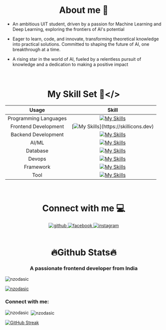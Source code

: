 # **<div align="center">About me 🧠</div>**  
  

- An ambitious UIT student, driven by a passion for Machine Learning and Deep Learning, exploring the frontiers of AI's potential  
  

- Eager to learn, code, and innovate, transforming theoretical knowledge into practical solutions. Committed to shaping the future of AI, one breakthrough at a time.  
  

- A rising star in the world of AI, fueled by a relentless pursuit of knowledge and a dedication to making a positive impact  
  
<br/>

# **<div align="center">My Skill Set 💉</></div>**
|         Usage         |                                                  Skill                                                   |
| :-------------------: | :------------------------------------------------------------------------------------------------------: |
| Programming Languages |       [![My Skills](https://skillicons.dev/icons?i=js,cpp,java,php,r,py)](https://skillicons.dev)        |
| Frontend Development  |   [![My Skills](https://skillicons.dev/icons?i=tailwind,react,php,css,html,)](https://skillicons.dev)    |
|  Backend Development  |          [![My Skills](https://skillicons.dev/icons?i=nodejs,firebase)](https://skillicons.dev)          |
|         AI/ML         | [![My Skills](https://skillicons.dev/icons?i=tensorflow,pytorch,sklearn,opencv)](https://skillicons.dev) |
|       Database        |           [![My Skills](https://skillicons.dev/icons?i=mysql,sqlite)](https://skillicons.dev)            |
|        Devops         |            [![My Skills](https://skillicons.dev/icons?i=docker,bash)](https://skillicons.dev)            |
|       Framework       |       [![My Skills](https://skillicons.dev/icons?i=laravel,flask,fastapi)](https://skillicons.dev)       |
|         Tool          | [![My Skills](https://skillicons.dev/icons?i=selenium,npm,anaconda,powershell)](https://skillicons.dev)  |


<br/>

# **<div align="center"> Connect with me 💻</div>**
<div align="center">
<a href="https://github.com/nzodasic" target="_blank">
<img src=https://img.shields.io/badge/github-%2324292e.svg?&style=for-the-badge&logo=github&logoColor=white alt=github style="margin-bottom: 5px;" />
</a>
<a href="https://www.facebook.com/zodasic" target="_blank">
<img src=https://img.shields.io/badge/facebook-%232E87FB.svg?&style=for-the-badge&logo=facebook&logoColor=white alt=facebook style="margin-bottom: 5px;" />
</a>
<a href="https://instagram.com/https://www.facebook.com/zodasic/" target="_blank">
<img src=https://img.shields.io/badge/instagram-%23000000.svg?&style=for-the-badge&logo=instagram&logoColor=white alt=instagram style="margin-bottom: 5px;" />
</a>  
</div>  

<br/>

# **<div align="center">🔥Github Stats🔥</div>**
<h3 align="center">A passionate frontend developer from India</h3>

<p align="left"> <img src="https://komarev.com/ghpvc/?username=nzodasic&label=Profile%20views&color=0e75b6&style=flat" alt="nzodasic" /> </p>

<p align="left"> <a href="https://github.com/ryo-ma/github-profile-trophy"><img src="https://github-profile-trophy.vercel.app/?username=nzodasic" alt="nzodasic" /></a> </p>

<h3 align="left">Connect with me:</h3>
<p align="left">
</p>

<p><img align="left" src="https://github-readme-stats.vercel.app/api/top-langs?username=nzodasic&show_icons=true&locale=en&layout=compact" alt="nzodasic" /></p>

<p>&nbsp;<img align="center" src="https://github-readme-stats.vercel.app/api?username=nzodasic&show_icons=true&locale=en" alt="nzodasic" /></p>



[![GitHub Streak](https://streak-stats.demolab.com?user=nzodasic&theme=tokyonight-duo&hide_border=true&border_radius=4.4&card_width=1000&card_height=200)](https://git.io/streak-stats)
